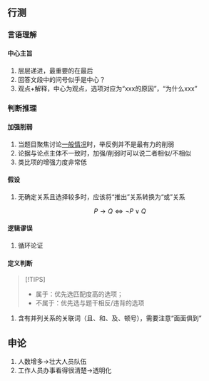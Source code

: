 ## 行测

### 言语理解

#### 中心主旨

1. 层层递进，最重要的在最后
2. 回答文段中的问号似乎是中心？
3. 观点+解释，中心为观点，选项对应为“xxx的原因”，“为什么xxx”

### 判断推理

#### 加强削弱

1. 当题目聚焦讨论<u>一般情况</u>时，举反例并不是最有力的削弱
2. 论据与论点主体不一致时，加强/削弱时可以说二者相似/不相似
3. 类比项的增强力度非常低

#### 假设

1. 无确定关系且选择较多时，应该将“推出”关系转换为“或”关系

$$
P \to Q \iff \neg P \lor Q
$$

#### 逻辑谬误

1. 循环论证

#### 定义判断

> [!TIPS]
> + 属于：优先选匹配度高的选项；
> + 不属于：优先选与题干相反/违背的选项

1. 含有并列关系的关联词（且、和、及、顿号），需要注意“面面俱到”

## 申论

1. 人数增多->壮大人员队伍
2. 工作人员办事看得很清楚->透明化
